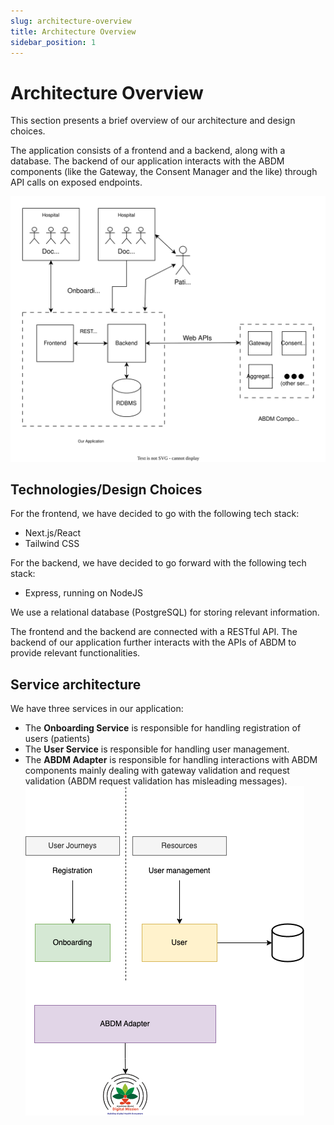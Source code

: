 ```yaml
---
slug: architecture-overview
title: Architecture Overview
sidebar_position: 1
---
```


# Architecture Overview

This section presents a brief overview of our architecture and design choices.

The application consists of a frontend and a backend, along with a database. The backend of our application interacts with the ABDM components (like the Gateway, the Consent Manager and the like) through API calls on exposed endpoints.

![Architecture Overview](/img/architecture_overview.svg)

## Technologies/Design Choices

For the frontend, we have decided to go with the following tech stack:
- Next.js/React
- Tailwind CSS

For the backend, we have decided to go forward with the following tech stack:
- Express, running on NodeJS

We use a relational database (PostgreSQL) for storing relevant information.

The frontend and the backend are connected with a RESTful API.
The backend of our application further interacts with the APIs of ABDM to provide relevant functionalities.

## Service architecture
We have three services in our application:
- The **Onboarding Service** is responsible for handling registration of users (patients)
- The **User Service** is responsible for handling user management.
- The **ABDM Adapter** is responsible for handling interactions with ABDM components mainly dealing with gateway validation and request validation (ABDM request validation has misleading messages).
![Service Architecture](./service-architecture.drawio.png)




